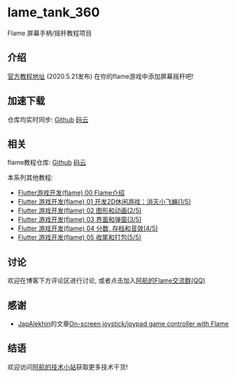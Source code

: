 # lame_tank_360

Flame 屏幕手柄&#x2F;摇杆教程项目

## 介绍
[官方教程地址](https://www.bugcatt.com/archives/1152) (2020.5.21发布)
在你的flame游戏中添加屏幕摇杆吧!

## 加速下载
仓库均实时同步:
[Github](https://github.com/HarrisonQi/flame-tutorial-joypad-lame-tank-360)
[码云](https://gitee.com/HarrisonQI/flame-tutorial-joypad-lame-tan-360)

## 相关
flame教程仓库:
[Github](https://github.com/HarrisonQi/flame-tutorial-langaw)
[码云](https://gitee.com/HarrisonQI/flame-tutorial-langaw)

本系列其他教程:
- [Flutter游戏开发(flame) 00 Flame介绍](https://blog.bugcatt.com/archives/279)
- [Flutter 游戏开发(flame) 01 开发2D休闲游戏：消灭小飞蝇(1/5)](https://blog.bugcatt.com/archives/292)
- [Flutter 游戏开发(flame) 02 图形和动画(2/5)](https://blog.bugcatt.com/archives/560)
- [Flutter 游戏开发(flame) 03 界面和弹窗(3/5)](https://blog.bugcatt.com/archives/562)
- [Flutter 游戏开发(flame) 04 分数, 存档和音效(4/5)](https://blog.bugcatt.com/archives/564)
- [Flutter 游戏开发(flame) 05 收尾和打包(5/5)](https://blog.bugcatt.com/archives/731)

## 讨论
欢迎在博客下方评论区进行讨论, 或者点击加入[阿航的Flame交流群(QQ)](https://jq.qq.com/?_wv=1027&k=5ETLFm3)

## 感谢
- [JapAlekhin](https://jap.alekhin.io/)的文章[On-screen joystick/joypad game controller with Flame](https://jap.alekhin.io/onscreen-joystick-joypad-controller-flame-game)

## 结语
欢迎访问[阿航的技术小站](https://www.bugcatt.com)获取更多技术干货!